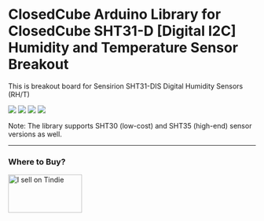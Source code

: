ClosedCube Arduino Library for
ClosedCube SHT31-D [Digital I2C] Humidity and Temperature Sensor Breakout 
=====================================================================================================

This is breakout board for Sensirion SHT31-DIS Digital Humidity Sensors (RH/T)

[![](https://github.com/closedcube/ClosedCube_SHT31D_Arduino/blob/master/images/B008_SHT31D_Pic1.jpg)](https://www.tindie.com/stores/closedcube/)
[![](https://github.com/closedcube/ClosedCube_SHT31D_Arduino/blob/master/images/B008_SHT31D_Pic2.jpg)](https://www.tindie.com/stores/closedcube/)
[![](https://github.com/closedcube/ClosedCube_SHT31D_Arduino/blob/master/images/B008_SHT31D_Pic3.jpg)](https://www.tindie.com/stores/closedcube/)
[![](https://github.com/closedcube/ClosedCube_SHT31D_Arduino/blob/master/images/B008_SHT31D_Pic4.jpg)](https://www.tindie.com/stores/closedcube/)


Note: The library supports SHT30 (low-cost) and SHT35 (high-end) sensor versions as well.

---
### Where to Buy?

<a href="https://www.tindie.com/stores/closedcube/?ref=offsite_badges&utm_source=sellers_closedcube&utm_medium=badges&utm_campaign=badge_medium"><img src="https://d2ss6ovg47m0r5.cloudfront.net/badges/tindie-mediums.png" alt="I sell on Tindie" width="150" height="78"></a>
